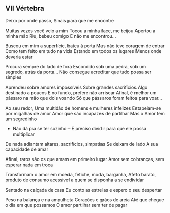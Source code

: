 ## VII Vértebra

Deixo por onde passo,
Sinais para que me encontre

Muitas vezes você veio a mim
Tocou a minha face, me beijou
Apertou a minha mão
Riu, bebeu comigo
E não me encontrou...

Buscou em mim a superfície, bateu à porta
Mas não teve coragem de entrar
Como tem feito em tudo na vida
Estando em todos os lugares
Menos onde deveria estar

Procura sempre do lado de fora
Escondido sob uma pedra, sob um segredo, atrás da porta...
Não consegue acreditar que tudo possa ser simples

Aprendeu sobre amores impossíveis
Sobre grandes sacrifícios
Algo destinado a poucos
E no fundo, prefere não arriscar
Afinal, é melhor um pássaro na mão que dois voando
Só que pássaros foram feitos para voar...

Ao seu redor,
Uma multidão de homens e mulheres infelizes
Estapeiam-se por migalhas de amor
Amor que são incapazes de partilhar
Mas o Amor tem um segredinho
- Não dá pra se ter sozinho –
É preciso dividir para que ele possa multiplicar

De nada adiantam altares, sacrifícios, simpatias
Se deixam de lado
A sua capacidade de amar

Afinal, raros são os que amam em primeiro lugar
Amor sem cobranças, sem esperar nada em troca

Transformam o amor em moeda, fetiche, moda, barganha,
Afeto barato, produto de consumo acessível a quem se disponha a se endividar

Sentado na calçada de casa
Eu conto as estrelas e espero o seu despertar

Peso na balança e na ampulheta
Corações e grãos de areia
Até que chegue o dia em que possamos
O amor partilhar sem ter de pagar